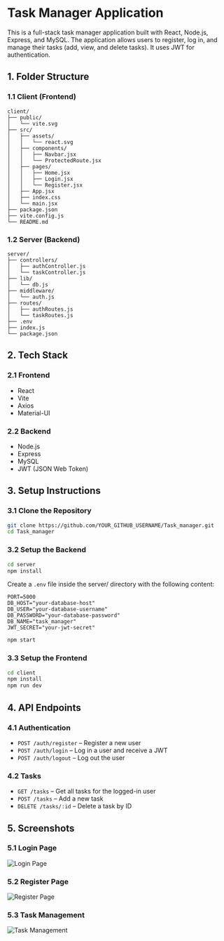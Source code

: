 # Task Manager Application

This is a full-stack task manager application built with React, Node.js, Express, and MySQL. 
The application allows users to register, log in, and manage their tasks (add, view, and delete tasks). 
It uses JWT for authentication.

## 1. Folder Structure

### 1.1 Client (Frontend)
```
client/
├── public/
│   └── vite.svg
├── src/
│   ├── assets/
│   │   └── react.svg
│   ├── components/
│   │   ├── Navbar.jsx
│   │   └── ProtectedRoute.jsx
│   ├── pages/
│   │   ├── Home.jsx
│   │   ├── Login.jsx
│   │   └── Register.jsx
│   ├── App.jsx
│   ├── index.css
│   └── main.jsx
├── package.json
├── vite.config.js
└── README.md
```

### 1.2 Server (Backend)
```
server/
├── controllers/
│   ├── authController.js
│   └── taskController.js
├── lib/
│   └── db.js
├── middleware/
│   └── auth.js
├── routes/
│   ├── authRoutes.js
│   └── taskRoutes.js
├── .env
├── index.js
└── package.json
```

## 2. Tech Stack

### 2.1 Frontend
- React
- Vite
- Axios
- Material-UI

### 2.2 Backend
- Node.js
- Express
- MySQL 
- JWT (JSON Web Token)

## 3. Setup Instructions

### 3.1 Clone the Repository
```bash
git clone https://github.com/YOUR_GITHUB_USERNAME/Task_manager.git
cd Task_manager
```

### 3.2 Setup the Backend
```bash
cd server
npm install
```

Create a `.env` file inside the server/ directory with the following content:
```
PORT=5000
DB_HOST="your-database-host"
DB_USER="your-database-username"
DB_PASSWORD="your-database-password"
DB_NAME="task_manager"
JWT_SECRET="your-jwt-secret"
```

```bash
npm start
```

### 3.3 Setup the Frontend
```bash
cd client
npm install
npm run dev
```

## 4. API Endpoints

### 4.1 Authentication
- `POST /auth/register` – Register a new user
- `POST /auth/login` – Log in a user and receive a JWT
- `POST /auth/logout` – Log out the user

### 4.2 Tasks
- `GET /tasks` – Get all tasks for the logged-in user
- `POST /tasks` – Add a new task
- `DELETE /tasks/:id` – Delete a task by ID

## 5. Screenshots

### 5.1 Login Page
![Login Page](https://github.com/user-attachments/assets/68db9b57-3a41-4def-98c4-9535ecebcc80)

### 5.2 Register Page
![Register Page](https://github.com/user-attachments/assets/d2fa8792-a5aa-4b52-a7e3-f448728c40f0)

### 5.3 Task Management
![Task Management](https://github.com/user-attachments/assets/cad53473-085e-4dd3-afe3-a436591afec0)
